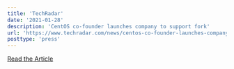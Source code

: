 ```yaml
---
title: 'TechRadar'
date: '2021-01-28'
description: 'CentOS co-founder launches company to support fork'
url: 'https://www.techradar.com/news/centos-co-founder-launches-company-to-support-fork-with-dollar4m-funding'
posttype: 'press'
---
```


[Read the Article](https://www.techradar.com/news/centos-co-founder-launches-company-to-support-fork-with-dollar4m-funding)
